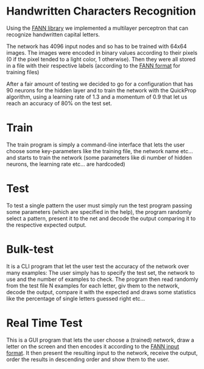 # Handwritten Characters Recognition
Using the [FANN library](http://leenissen.dk/fann/wp/) we implemented a multilayer perceptron that can recognize handwritten capital letters.

The network has 4096 input nodes and so has to be trained with 64x64 images. The images were encoded in binary values according to their pixels (0 if the pixel tended to a light color, 1 otherwise). Then they were all stored in a file with their respective labels (according to the [FANN format](http://leenissen.dk/fann/html/files/fann_train-h.html) for training files)

After a fair amount of testing we decided to go for a configuration that has 90 neurons for the hidden layer and to train the network with the QuickProp algorithm, using a learning rate of 1.3 and a momentum of 0.9 that let us reach an accuracy of 80% on the test set.

# Train
The train program is simply a command-line interface that lets the user choose some key-parameters like the training file, the network name etc... and starts to train the network (some parameters like di number of hidden neurons, the learning rate etc... are hardcoded)

# Test
To test a single pattern the user must simply run the test program passing some parameters (which are specified in the help), the program randomly select a pattern, present it to the net and decode the output comparing it to the respective expected output.

# Bulk-test
It is a CLI program that let the user test the accuracy of the network over many examples:
The user simply has to specify the test set, the network to use and the number of examples to check. The program then read randomly from the test file N examples for each letter, giv them to the network, decode the output, compare it with the expected and draws some statistics like the percentage of single letters guessed right etc...

# Real Time Test
This is a GUI program that lets the user choose a (trained) network, draw a letter on the screen and then encodes it according to the [FANN input format](http://leenissen.dk/fann/html/files/fann_train-h.html).
It then present the resulting input to the network, receive the output, order the results in descending order and show them to the user.


